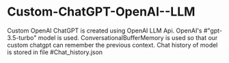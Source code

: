 # Custom-ChatGPT-OpenAI--LLM
Custom OpenAI ChatGPT is created using OpenAI LLM Api.
OpenAI's #"gpt-3.5-turbo" model is used. 
ConversationalBufferMemory is used so that our custom chatgpt can remember the previous context.
Chat history of model is  stored in file #Chat_history.json
